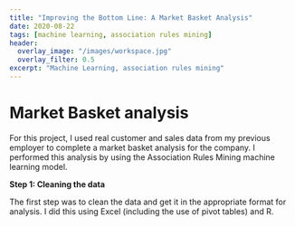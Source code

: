 ```yaml
---
title: "Improving the Bottom Line: A Market Basket Analysis"
date: 2020-08-22
tags: [machine learning, association rules mining]
header:
  overlay_image: "/images/workspace.jpg"
  overlay_filter: 0.5
excerpt: "Machine Learning, association rules mining"
---
```


# Market Basket analysis

For this project, I used real customer and sales data from my previous employer
to complete a market basket analysis for the company. I performed this analysis
by using the Association Rules Mining machine learning model.

**Step 1: Cleaning the data**

The first step was to clean the data and get it in the appropriate format for
analysis. I did this using Excel (including the use of pivot tables) and R.  
